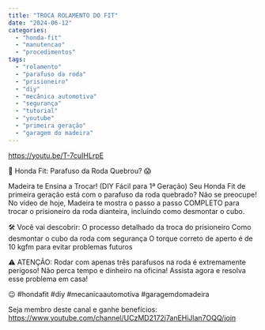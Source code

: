 ```yaml
---
title: "TROCA ROLAMENTO DO FIT"
date: "2024-06-12"
categories:
  - "honda-fit"
  - "manutencao"
  - "procedimentos"
tags:
  - "rolamento"
  - "parafuso da roda"
  - "prisioneiro"
  - "diy"
  - "mecânica automotiva"
  - "segurança"
  - "tutorial"
  - "youtube"
  - "primeira geração"
  - "garagem do madeira"
---
```


https://youtu.be/T-7cuIHLrpE

🔧 Honda Fit: Parafuso da Roda Quebrou? 😱

Madeira te Ensina a Trocar! (DIY Fácil para 1ª Geração) Seu Honda Fit de primeira geração está com o parafuso da roda quebrado? Não se preocupe! No vídeo de hoje, Madeira te mostra o passo a passo COMPLETO para trocar o prisioneiro da roda dianteira, incluindo como desmontar o cubo.

🛠️ Você vai descobrir: O processo detalhado da troca do prisioneiro Como desmontar o cubo da roda com segurança O torque correto de aperto é de 10 kgfm para evitar problemas futuros

⚠️ ATENÇÃO: Rodar com apenas três parafusos na roda é extremamente perigoso! Não perca tempo e dinheiro na oficina! Assista agora e resolva esse problema em casa!

😉 #hondafit #diy #mecanicaautomotiva #garagemdomadeira

Seja membro deste canal e ganhe benefícios: https://www.youtube.com/channel/UCzMD2172j7anEHiJlan7OQQ/join
